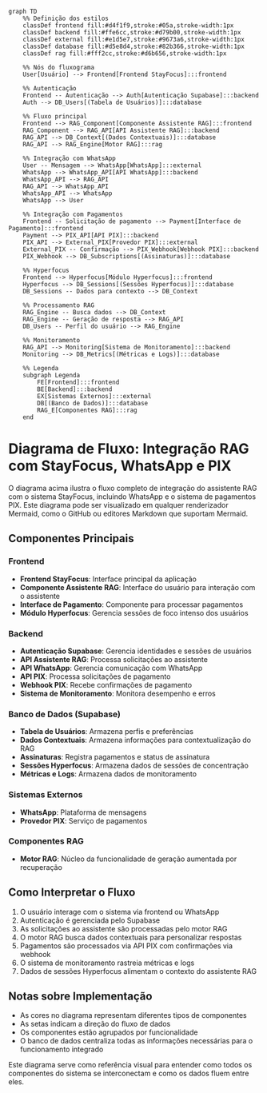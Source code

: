 ```mermaid
graph TD
    %% Definição dos estilos
    classDef frontend fill:#d4f1f9,stroke:#05a,stroke-width:1px
    classDef backend fill:#ffe6cc,stroke:#d79b00,stroke-width:1px
    classDef external fill:#e1d5e7,stroke:#9673a6,stroke-width:1px
    classDef database fill:#d5e8d4,stroke:#82b366,stroke-width:1px
    classDef rag fill:#fff2cc,stroke:#d6b656,stroke-width:1px
    
    %% Nós do fluxograma
    User[Usuário] --> Frontend[Frontend StayFocus]:::frontend
    
    %% Autenticação
    Frontend -- Autenticação --> Auth[Autenticação Supabase]:::backend
    Auth --> DB_Users[(Tabela de Usuários)]:::database
    
    %% Fluxo principal
    Frontend --> RAG_Component[Componente Assistente RAG]:::frontend
    RAG_Component --> RAG_API[API Assistente RAG]:::backend
    RAG_API --> DB_Context[(Dados Contextuais)]:::database
    RAG_API --> RAG_Engine[Motor RAG]:::rag
    
    %% Integração com WhatsApp
    User -- Mensagem --> WhatsApp[WhatsApp]:::external
    WhatsApp --> WhatsApp_API[API WhatsApp]:::backend
    WhatsApp_API --> RAG_API
    RAG_API --> WhatsApp_API
    WhatsApp_API --> WhatsApp
    WhatsApp --> User
    
    %% Integração com Pagamentos
    Frontend -- Solicitação de pagamento --> Payment[Interface de Pagamento]:::frontend
    Payment --> PIX_API[API PIX]:::backend
    PIX_API --> External_PIX[Provedor PIX]:::external
    External_PIX -- Confirmação --> PIX_Webhook[Webhook PIX]:::backend
    PIX_Webhook --> DB_Subscriptions[(Assinaturas)]:::database
    
    %% Hyperfocus
    Frontend --> Hyperfocus[Módulo Hyperfocus]:::frontend
    Hyperfocus --> DB_Sessions[(Sessões Hyperfocus)]:::database
    DB_Sessions -- Dados para contexto --> DB_Context
    
    %% Processamento RAG
    RAG_Engine -- Busca dados --> DB_Context
    RAG_Engine -- Geração de resposta --> RAG_API
    DB_Users -- Perfil do usuário --> RAG_Engine
    
    %% Monitoramento
    RAG_API --> Monitoring[Sistema de Monitoramento]:::backend
    Monitoring --> DB_Metrics[(Métricas e Logs)]:::database
    
    %% Legenda
    subgraph Legenda
        FE[Frontend]:::frontend
        BE[Backend]:::backend
        EX[Sistemas Externos]:::external
        DB[(Banco de Dados)]:::database
        RAG_E[Componentes RAG]:::rag
    end
```

# Diagrama de Fluxo: Integração RAG com StayFocus, WhatsApp e PIX

O diagrama acima ilustra o fluxo completo de integração do assistente RAG com o sistema StayFocus, incluindo WhatsApp e o sistema de pagamentos PIX. Este diagrama pode ser visualizado em qualquer renderizador Mermaid, como o GitHub ou editores Markdown que suportam Mermaid.

## Componentes Principais

### Frontend
- **Frontend StayFocus**: Interface principal da aplicação
- **Componente Assistente RAG**: Interface do usuário para interação com o assistente
- **Interface de Pagamento**: Componente para processar pagamentos
- **Módulo Hyperfocus**: Gerencia sessões de foco intenso dos usuários

### Backend
- **Autenticação Supabase**: Gerencia identidades e sessões de usuários
- **API Assistente RAG**: Processa solicitações ao assistente
- **API WhatsApp**: Gerencia comunicação com WhatsApp
- **API PIX**: Processa solicitações de pagamento
- **Webhook PIX**: Recebe confirmações de pagamento
- **Sistema de Monitoramento**: Monitora desempenho e erros

### Banco de Dados (Supabase)
- **Tabela de Usuários**: Armazena perfis e preferências
- **Dados Contextuais**: Armazena informações para contextualização do RAG
- **Assinaturas**: Registra pagamentos e status de assinatura
- **Sessões Hyperfocus**: Armazena dados de sessões de concentração
- **Métricas e Logs**: Armazena dados de monitoramento

### Sistemas Externos
- **WhatsApp**: Plataforma de mensagens
- **Provedor PIX**: Serviço de pagamentos

### Componentes RAG
- **Motor RAG**: Núcleo da funcionalidade de geração aumentada por recuperação

## Como Interpretar o Fluxo

1. O usuário interage com o sistema via frontend ou WhatsApp
2. Autenticação é gerenciada pelo Supabase
3. As solicitações ao assistente são processadas pelo motor RAG
4. O motor RAG busca dados contextuais para personalizar respostas
5. Pagamentos são processados via API PIX com confirmações via webhook
6. O sistema de monitoramento rastreia métricas e logs
7. Dados de sessões Hyperfocus alimentam o contexto do assistente RAG

## Notas sobre Implementação

- As cores no diagrama representam diferentes tipos de componentes
- As setas indicam a direção do fluxo de dados
- Os componentes estão agrupados por funcionalidade
- O banco de dados centraliza todas as informações necessárias para o funcionamento integrado

Este diagrama serve como referência visual para entender como todos os componentes do sistema se interconectam e como os dados fluem entre eles. 